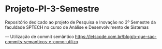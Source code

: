 # Projeto-PI-3-Semestre
Repositório dedicado ao projeto de Pesquisa e Inovação no 3º Semestre da faculdade SPTECH no curso de Análise e Desenvolvimento de Sistemas

-- Utilização de commit semântico
https://letscode.com.br/blog/o-que-sao-commits-semanticos-e-como-utilizo
